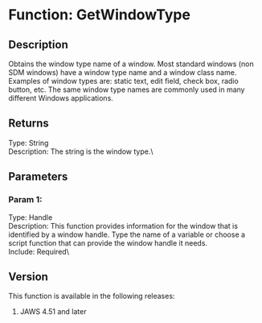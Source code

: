# Function: GetWindowType

## Description

Obtains the window type name of a window. Most standard windows (non SDM
windows) have a window type name and a window class name. Examples of
window types are: static text, edit field, check box, radio button, etc.
The same window type names are commonly used in many different Windows
applications.

## Returns

Type: String\
Description: The string is the window type.\

## Parameters

### Param 1:

Type: Handle\
Description: This function provides information for the window that is
identified by a window handle. Type the name of a variable or choose a
script function that can provide the window handle it needs.\
Include: Required\

## Version

This function is available in the following releases:

1.  JAWS 4.51 and later
